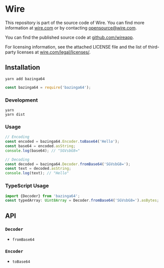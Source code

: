 # Wire

This repository is part of the source code of Wire. You can find more information at [wire.com](https://wire.com) or by contacting opensource@wire.com.

You can find the published source code at [github.com/wireapp](https://github.com/wireapp).

For licensing information, see the attached LICENSE file and the list of third-party licenses at [wire.com/legal/licenses/](https://wire.com/legal/licenses/).

## Installation

```
yarn add bazinga64
```

```javascript
const bazinga64 = require('bazinga64');
```

### Development

```
yarn
yarn dist
```

### Usage

```javascript
// Encoding
const encoded = bazinga64.Encoder.toBase64('Hello');
const base64 = encoded.asString;
console.log(base64); // "SGVsbG8="

// Decoding
const decoded = bazinga64.Decoder.fromBase64('SGVsbG8=');
const text = decoded.asString;
console.log(text); // "Hello"
```

### TypeScript Usage

```typescript
import {Decoder} from 'bazinga64';
const typedArray: Uint8Array = Decoder.fromBase64('SGVsbG8=').asBytes;
```

## API

### `Decoder`

- `fromBase64`

### `Encoder`

- `toBase64`
